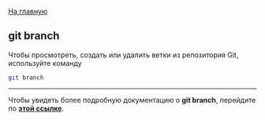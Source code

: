 [На главную](../readme.md)

## git branch

Чтобы просмотреть, создать или удалить ветки из репозитория Git, используйте команду

```bash
git branch
```

---

Чтобы увидеть более подробную документацию о **git branch**, перейдите по **[этой ссылке](https://www.yourtodo.ru/posts/13/#branch)**.